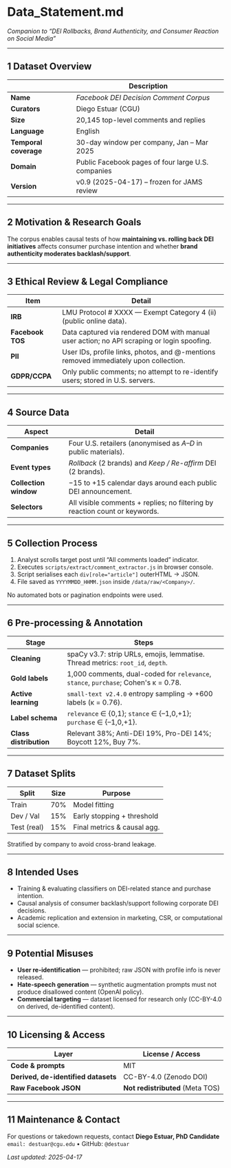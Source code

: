 # Data_Statement.md
*Companion to “DEI Rollbacks, Brand Authenticity, and Consumer Reaction on Social Media”*

---

## 1 Dataset Overview
|                       | Description                                         |
|-----------------------|-----------------------------------------------------|
| **Name**              | *Facebook DEI Decision Comment Corpus*              |
| **Curators**          | Diego Estuar (CGU)            |
| **Size**              | 20,145 top-level comments and replies               |
| **Language**          | English                                             |
| **Temporal coverage** | 30-day window per company, Jan – Mar 2025           |
| **Domain**            | Public Facebook pages of four large U.S. companies  |
| **Version**           | v0.9 (2025-04-17) – frozen for JAMS review          |

---

## 2 Motivation & Research Goals
The corpus enables causal tests of how **maintaining vs. rolling back DEI initiatives** affects consumer purchase intention and whether **brand authenticity moderates backlash/support**.

---

## 3 Ethical Review & Legal Compliance
| Item             | Detail                                                                                |
|------------------|---------------------------------------------------------------------------------------|
| **IRB**          | LMU Protocol # XXXX — Exempt Category 4 (ii) (public online data).                    |
| **Facebook TOS** | Data captured via rendered DOM with manual user action; no API scraping or login spoofing. |
| **PII**          | User IDs, profile links, photos, and @-mentions removed immediately upon collection. |
| **GDPR/CCPA**    | Only public comments; no attempt to re-identify users; stored in U.S. servers.        |

---

## 4 Source Data

| Aspect              | Detail                                                                              |
|---------------------|-------------------------------------------------------------------------------------|
| **Companies**       | Four U.S. retailers (anonymised as *A–D* in public materials).                      |
| **Event types**     | *Rollback* (2 brands) and *Keep / Re-affirm* DEI (2 brands).                       |
| **Collection window** | −15 to +15 calendar days around each public DEI announcement.                        |
| **Selectors**       | All visible comments + replies; no filtering by reaction count or keywords.        |

---

## 5 Collection Process

1.  Analyst scrolls target post until “All comments loaded” indicator.
2.  Executes `scripts/extract/comment_extractor.js` in browser console.
3.  Script serialises each `div[role="article"]` outerHTML → JSON.
4.  File saved as `YYYYMMDD_HHMM.json` inside `/data/raw/<Company>/`.

No automated bots or pagination endpoints were used.

---

## 6 Pre-processing & Annotation

| Stage                | Steps                                                                                   |
|----------------------|-----------------------------------------------------------------------------------------|
| **Cleaning**         | spaCy v3.7: strip URLs, emojis, lemmatise. Thread metrics: `root_id`, `depth`.          |
| **Gold labels**      | 1,000 comments, dual-coded for `relevance`, `stance`, `purchase`; Cohen's κ = 0.78.     |
| **Active learning**  | `small-text v2.4.0` entropy sampling → +600 labels (κ = 0.76).                          |
| **Label schema**     | `relevance` ∈ {0,1}; `stance` ∈ {–1,0,+1}; `purchase` ∈ {–1,0,+1}.                        |
| **Class distribution** | Relevant 38%; Anti-DEI 19%, Pro-DEI 14%; Boycott 12%, Buy 7%.                            |

---

## 7 Dataset Splits

| Split        | Size | Purpose                       |
|--------------|------|-------------------------------|
| Train        | 70%  | Model fitting                 |
| Dev / Val    | 15%  | Early stopping + threshold    |
| Test (real)  | 15%  | Final metrics & causal agg.   |

Stratified by company to avoid cross-brand leakage.

---

## 8 Intended Uses

*   Training & evaluating classifiers on DEI-related stance and purchase intention.
*   Causal analysis of consumer backlash/support following corporate DEI decisions.
*   Academic replication and extension in marketing, CSR, or computational social science.

---

## 9 Potential Misuses

*   **User re-identification** — prohibited; raw JSON with profile info is never released.
*   **Hate-speech generation** — synthetic augmentation prompts must not produce disallowed content (OpenAI policy).
*   **Commercial targeting** — dataset licensed for research only (CC-BY-4.0 on derived, de-identified content).

---

## 10 Licensing & Access

| Layer                               | License / Access                          |
|-------------------------------------|-------------------------------------------|
| **Code & prompts**                  | MIT                                       |
| **Derived, de-identified datasets** | CC-BY-4.0 (Zenodo DOI)                    |
| **Raw Facebook JSON**               | **Not redistributed** (Meta TOS)          |

---

## 11 Maintenance & Contact

For questions or takedown requests, contact **Diego Estuar, PhD Candidate**
`email: destuar@cgu.edu`  •  GitHub: `@destuar`

_Last updated: 2025-04-17_ 